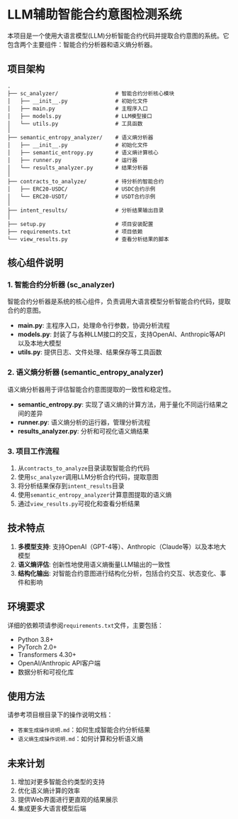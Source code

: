 # LLM辅助智能合约意图检测系统

本项目是一个使用大语言模型(LLM)分析智能合约代码并提取合约意图的系统。它包含两个主要组件：智能合约分析器和语义熵分析器。

## 项目架构

```
.
├── sc_analyzer/                  # 智能合约分析核心模块
│   ├── __init__.py               # 初始化文件
│   ├── main.py                   # 主程序入口
│   ├── models.py                 # LLM模型接口
│   └── utils.py                  # 工具函数
│
├── semantic_entropy_analyzer/    # 语义熵分析器
│   ├── __init__.py               # 初始化文件
│   ├── semantic_entropy.py       # 语义熵计算核心
│   ├── runner.py                 # 运行器
│   └── results_analyzer.py       # 结果分析器
│
├── contracts_to_analyze/         # 待分析的智能合约
│   ├── ERC20-USDC/               # USDC合约示例
│   └── ERC20-USDT/               # USDT合约示例
│
├── intent_results/               # 分析结果输出目录
│
├── setup.py                      # 项目安装配置
├── requirements.txt              # 项目依赖
└── view_results.py               # 查看分析结果的脚本
```

## 核心组件说明

### 1. 智能合约分析器 (sc_analyzer)

智能合约分析器是系统的核心组件，负责调用大语言模型分析智能合约代码，提取合约的意图。

- **main.py**: 主程序入口，处理命令行参数，协调分析流程
- **models.py**: 封装了与各种LLM接口的交互，支持OpenAI、Anthropic等API以及本地大模型
- **utils.py**: 提供日志、文件处理、结果保存等工具函数

### 2. 语义熵分析器 (semantic_entropy_analyzer)

语义熵分析器用于评估智能合约意图提取的一致性和稳定性。

- **semantic_entropy.py**: 实现了语义熵的计算方法，用于量化不同运行结果之间的差异
- **runner.py**: 语义熵分析的运行器，管理分析流程
- **results_analyzer.py**: 分析和可视化语义熵结果

### 3. 项目工作流程

1. 从`contracts_to_analyze`目录读取智能合约代码
2. 使用`sc_analyzer`调用LLM分析合约代码，提取意图
3. 将分析结果保存到`intent_results`目录
4. 使用`semantic_entropy_analyzer`计算意图提取的语义熵
5. 通过`view_results.py`可视化和查看分析结果

## 技术特点

1. **多模型支持**: 支持OpenAI（GPT-4等）、Anthropic（Claude等）以及本地大模型
2. **语义熵评估**: 创新性地使用语义熵衡量LLM输出的一致性
3. **结构化输出**: 对智能合约意图进行结构化分析，包括合约交互、状态变化、事件和影响

## 环境要求

详细的依赖项请参阅`requirements.txt`文件，主要包括：

- Python 3.8+
- PyTorch 2.0+
- Transformers 4.30+
- OpenAI/Anthropic API客户端
- 数据分析和可视化库

## 使用方法

请参考项目根目录下的操作说明文档：
- `答案生成操作说明.md`：如何生成智能合约分析结果
- `语义熵生成操作说明.md`：如何计算和分析语义熵

## 未来计划

1. 增加对更多智能合约类型的支持
2. 优化语义熵计算的效率
3. 提供Web界面进行更直观的结果展示
4. 集成更多大语言模型后端 